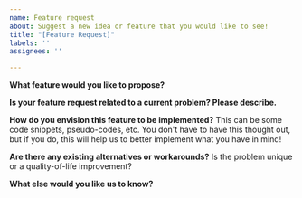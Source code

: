 ```yaml
---
name: Feature request
about: Suggest a new idea or feature that you would like to see!
title: "[Feature Request]"
labels: ''
assignees: ''

---
```


**What feature would you like to propose?**

**Is your feature request related to a current problem? Please describe.**

**How do you envision this feature to be implemented?**
This can be some code snippets, pseudo-codes, etc. You don't have to have this thought out, but if you do, this will help us to better implement what you have in mind!

**Are there any existing alternatives or workarounds?**
Is the problem unique or a quality-of-life improvement? 

**What else would you like us to know?**
